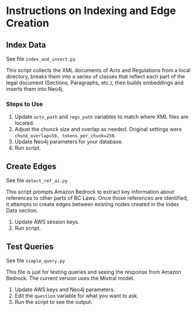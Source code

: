 # Instructions on Indexing and Edge Creation

## Index Data

See file `index_and_insert.py`

This script collects the XML documents of Acts and Regulations from a local directory, breaks them into a series of classes that reflect each part of the legal document (Sections, Paragraphs, etc.), then builds embeddings and inserts them into Neo4j.

### Steps to Use

1. Update `acts_path` and `regs_path` variables to match where XML files are located.
2. Adjust the chunck size and overlap as needed. Original settings were `chunk_overlap=50, tokens_per_chunk=256`.
3. Update Neo4j parameters for your database.
4. Run script.

## Create Edges

See file `detect_ref_ai.py`

This script prompts Amazon Bedrock to extract key information about references to other parts of BC Laws. Once those references are identified, it attempts to create edges between existing nodes created in the Index Data section.

1. Update AWS session keys.
2. Run script.

## Test Queries

See file `simple_query.py`

This file is just for testing queries and seeing the response from Amazon Bedrock. The current version uses the Mixtral model.

1. Update AWS keys and Neo4j parameters.
2. Edit the `question` variable for what you want to ask.
3. Run the script to see the output.
